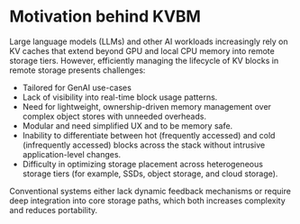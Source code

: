 <!--
SPDX-FileCopyrightText: Copyright (c) 2025 NVIDIA CORPORATION & AFFILIATES.
All rights reserved.
SPDX-License-Identifier: Apache-2.0

Licensed under the Apache License, Version 2.0 (the "License");
you may not use this file except in compliance with the License.
You may obtain a copy of the License at

http://www.apache.org/licenses/LICENSE-2.0

Unless required by applicable law or agreed to in writing, software
distributed under the License is distributed on an "AS IS" BASIS,
WITHOUT WARRANTIES OR CONDITIONS OF ANY KIND, either express or implied.
See the License for the specific language governing permissions and
limitations under the License.
-->

# Motivation behind KVBM

Large language models (LLMs) and other AI workloads increasingly rely on KV caches that extend beyond GPU and local CPU memory into remote storage tiers. However, efficiently managing the lifecycle of KV blocks in remote storage presents challenges:

* Tailored for GenAI use-cases
* Lack of visibility into real-time block usage patterns.
* Need for lightweight, ownership-driven memory management over complex object stores with unneeded overheads.
* Modular and need simplified UX and to be memory safe.
* Inability to differentiate between hot (frequently accessed) and cold (infrequently accessed) blocks across the stack without intrusive application-level changes.
* Difficulty in optimizing storage placement across heterogeneous storage tiers (for example, SSDs, object storage, and cloud storage).

Conventional systems either lack dynamic feedback mechanisms or require deep integration into core storage paths, which both increases complexity and reduces portability.
